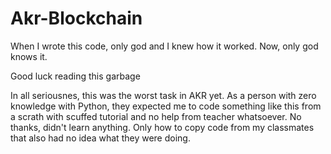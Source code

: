 # Akr-Blockchain
When I wrote this code, only god and I knew how it worked.
Now, only god knows it.  

Good luck reading this garbage  

In all seriousnes, this was the worst task in AKR yet. As a person with zero knowledge with Python, they expected me to code something like this from a scrath with scuffed tutorial and no help from teacher whatsoever. No thanks, didn't learn anything. Only how to copy code from my classmates that also had no idea what they were doing.
